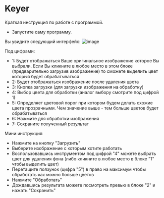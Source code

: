 # Keyer
Краткая инструкция по работе с программой.
- Запустите саму программу.

Вы увидите следующий интерфейс:
![image](https://github.com/c4kef/Keyer/assets/46986544/0b1a0a71-ae18-420d-bb48-319adb644f27)

Под цифрами:
- 1: Будет отображаться Ваше оригинальное изображение которое Вы выбрали. Если Вы кликните в любое место в этом блоке (предварительно загрузив изображение) то сможете выделить цвет который будет обрабатываться
- 2: Будет отображаться изображение после удаления цвета
- 3: Кнопка загрузки (для загрузки изображения на обработку)
- 4: Выбор цвета для обработки (аналог выбору смотрите под цифрой 1)
- 5: Определяет цветовой порог при котором будем делать схожие цвета прозрачными. Чем значение выше - тем больше цветов будет обрабатываться
- 6: Нажмите для обработки изображения
- 7: Сохраните полученный результат

Мини инструкция:
- Нажмите на кнопку "Загрузить"
- Выберите изображение с которым хотите работать
- Воспользовавшись инструментом под цифрой "4" можете выбрать цвет для удаления фона (либо кликните в любое место в блоке "1" чтобы выделить цвет)
- Перетащите ползунок (цифра "5") в право на максимум чтобы обработать как можно больше цветов
- Нажмите "Обработать"
- Дождавшись результата можете посмотреть превью в блоке "2" и нажать "Сохранить" 

